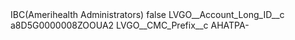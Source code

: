 <?xml version="1.0" encoding="UTF-8"?>
<CustomMetadata xmlns="http://soap.sforce.com/2006/04/metadata" xmlns:xsi="http://www.w3.org/2001/XMLSchema-instance" xmlns:xsd="http://www.w3.org/2001/XMLSchema">
    <label>IBC(Amerihealth Administrators)</label>
    <protected>false</protected>
    <values>
        <field>LVGO__Account_Long_ID__c</field>
        <value xsi:type="xsd:string">a8D5G0000008ZOOUA2</value>
    </values>
    <values>
        <field>LVGO__CMC_Prefix__c</field>
        <value xsi:type="xsd:string">AHATPA-</value>
    </values>
</CustomMetadata>
